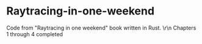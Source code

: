 # Raytracing-in-one-weekend
Code from "Raytracing in one weekend" book written in Rust. \r\n
Chapters 1 through 4 completed
